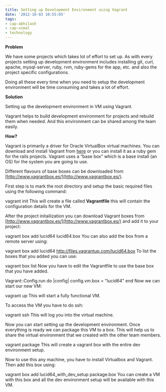 ```yaml
---
title: Setting up Development Environment using Vagrant
date: '2012-10-03 10:55:05'
tags:
- cap-abhilash
- cap-vimal
- technology
---
```


**Problem**


We have some projects which takes lot of effort to set up. As with every projects setting up development environment includes installing git, curl, apache, mysql-server, ruby, rvm, ruby-gems for the app, etc. and also the project specific configurations.

Doing all these every time when you need to setup the development environment will be time consuming and takes a lot of effort.


**Solution**


Setting up the development environment in VM using Vagrant.

Vagrant helps to build development environment for projects and rebuild them when needed. And this environment can be shared among the team easily.


**How?**


Vagrant is primarily a driver for Oracle VirtualBox virtual machines. You can download and install Vagrant from 
[here](http://downloads.vagrantup.com/) or you can install it as a ruby gem for the rails projects. Vagrant uses a “base box” which is a base install (an OS) for the system you are going to use.

Different flavours of base boxes can be downloaded from 
[http://www.vagrantbox.es/](http://www.vagrantbox.es/).

First step is to mark the root directory and setup the basic required files using the following command:

vagrant init
This will create a file called 
**Vagrantfile** this will contain the configuration details for the VM.

After the project initailization you can download Vagrant boxes from 
[http://www.vagrantbox.es/](http://www.vagrantbox.es/) and add it to your project:

vagrant box add lucid64 lucid64.box
You can also add the box from a remote server using:

vagrant box add lucid64 http://files.vagrantup.com/lucid64.box
To list the boxes that you added you can use:

vagrant box list
Now you have to edit the Vagrantfile to use the base box that you have added.

Vagrant::Config.run do |config|
config.vm.box = "lucid64" 
end
Now we can start our new VM:

vagrant up
This will start a fully functional VM.

To access the VM you have to do ssh:

vagrant ssh
This will log you into the virtual machine.

Now you can start setting up the development environment. Once everything is ready we can package this VM to a box. This will help us to share the virtual environment that we created with the other team members.

vagrant package
This will create a vagrant box with the entire dev environment setup.

Now to use this any machine, you have to install Virtualbox and Vagrant. Then add this box using:

vagrant box add lucid64_with_dev_setup package.box
You can create a VM with this box and all the dev environment setup will be available with this VM.
